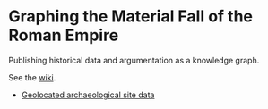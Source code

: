 # Graphing the Material Fall of the Roman Empire

Publishing historical data and argumentation as a knowledge graph.

See the [wiki](wiki/).

* [Geolocated archaeological site data](data/located-sites/)
